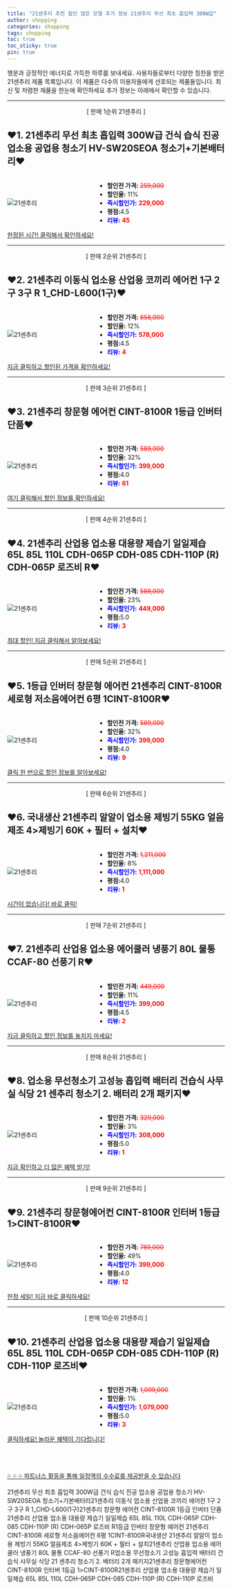```yaml
---
title: "21센추리 추천 할인 많은 모델 추가 정보 21센추리 무선 최초 흡입력 300W급"
author: shopping
categories: shopping
tags: shopping
toc: true
toc_sticky: true
pin: true
---
```

행운과 긍정적인 에너지로 가득한 하루를 보내세요. 사용자들로부터 다양한 칭찬을 받은 21센추리 제품 목록입니다. 이 제품은 다수의 이용자들에게 선호되는 제품들입니다. 최신 및 저렴한 제품을 한눈에 확인하세요 추가 정보는 아래에서 확인할 수 있습니다.

---
<p class="toplist" style="margin: 0 auto; display: block; width: fit-content;">[ 판매 1순위 21센추리 ]</p>

<h2><strong>❤️1. 21센추리 무선 최초 흡입력 300W급 건식 습식 진공 업소용 공업용 청소기 HV-SW20SEOA 청소기+기본배터리❤️</strong></h2>

<div style="display: flex; align-items: center;">
    <div style="flex: 0.4;">
        <img src="https://thumbnail9.coupangcdn.com/thumbnails/remote/230x230ex/image/vendor_inventory/01b8/eb02585d7bacead3c9319611539fd663ac0ae4273ed54fea94d878174de9.jpg" alt="21센추리" style="max-width: 100%;">
    </div>
    <div style="flex: 0.6; margin-left: 10px;">
        <ul>
            <li><strong>할인전 가격:</strong> <del style="color: red;">259,000</del></li>
            <li><strong>할인율:</strong> 11%</li>
            <li><span style='color:blue'><strong>즉시할인가:</strong></span> <span style='color:red'><strong>229,000</strong></span></li>
            <li><strong>평점:</strong>4.5</li>
            <li><span style='color:blue'><strong>리뷰:</strong></span> <span style='color:red'><strong>45</strong></span></li>
        </ul>
    </div>
</div>
<div class="center">
    <a href="https://William4Davisa.github.io?lptag=AF9450613&subid=githubio&pageKey=7730870798&traceid=V0-153&itemId=20773575966&vendorItemId=89338777398" class="myButton">
        한정된 시간! 클릭해서 확인하세요!
    </a>
</div>


---
<p class="toplist" style="margin: 0 auto; display: block; width: fit-content;">[ 판매 2순위 21센추리 ]</p>

<h2><strong>❤️2. 21센추리 이동식 업소용 산업용 코끼리 에어컨 1구 2구 3구 R 1_CHD-L600(1구)❤️</strong></h2>

<div style="display: flex; align-items: center;">
    <div style="flex: 0.4;">
        <img src="https://thumbnail9.coupangcdn.com/thumbnails/remote/230x230ex/image/vendor_inventory/6a5b/a95d47ea394e23ee10f028840a511f61044467ca2512def5a42ab7aae22b.jpg" alt="21센추리" style="max-width: 100%;">
    </div>
    <div style="flex: 0.6; margin-left: 10px;">
        <ul>
            <li><strong>할인전 가격:</strong> <del style="color: red;">658,000</del></li>
            <li><strong>할인율:</strong> 12%</li>
            <li><span style='color:blue'><strong>즉시할인가:</strong></span> <span style='color:red'><strong>578,000</strong></span></li>
            <li><strong>평점:</strong>4.5</li>
            <li><span style='color:blue'><strong>리뷰:</strong></span> <span style='color:red'><strong>4</strong></span></li>
        </ul>
    </div>
</div>
<div class="center">
    <a href="https://William4Davisa.github.io?lptag=AF9450613&subid=githubio&pageKey=7970065987&traceid=V0-153&itemId=22070459480&vendorItemId=89643659562" class="myButton">
        지금 클릭하고 할인된 가격을 확인하세요!
    </a>
</div>


---
<p class="toplist" style="margin: 0 auto; display: block; width: fit-content;">[ 판매 3순위 21센추리 ]</p>

<h2><strong>❤️3. 21센추리 창문형 에어컨 CINT-8100R 1등급 인버터 단품❤️</strong></h2>

<div style="display: flex; align-items: center;">
    <div style="flex: 0.4;">
        <img src="https://thumbnail9.coupangcdn.com/thumbnails/remote/230x230ex/image/vendor_inventory/6862/a6eca8360124cc3130dd84ff8557cc78ec8e4db4b1defda67048916a52b0.png" alt="21센추리" style="max-width: 100%;">
    </div>
    <div style="flex: 0.6; margin-left: 10px;">
        <ul>
            <li><strong>할인전 가격:</strong> <del style="color: red;">589,000</del></li>
            <li><strong>할인율:</strong> 32%</li>
            <li><span style='color:blue'><strong>즉시할인가:</strong></span> <span style='color:red'><strong>399,000</strong></span></li>
            <li><strong>평점:</strong>4.0</li>
            <li><span style='color:blue'><strong>리뷰:</strong></span> <span style='color:red'><strong>61</strong></span></li>
        </ul>
    </div>
</div>
<div class="center">
    <a href="https://William4Davisa.github.io?lptag=AF9450613&subid=githubio&pageKey=6386438414&traceid=V0-153&itemId=13592833579&vendorItemId=85281499595" class="myButton">
        여기 클릭해서 할인 정보를 확인하세요!
    </a>
</div>


---
<p class="toplist" style="margin: 0 auto; display: block; width: fit-content;">[ 판매 4순위 21센추리 ]</p>

<h2><strong>❤️4. 21센추리 산업용 업소용 대용량 제습기 일일제습 65L 85L 110L CDH-065P CDH-085 CDH-110P (R) CDH-065P 로즈비 R❤️</strong></h2>

<div style="display: flex; align-items: center;">
    <div style="flex: 0.4;">
        <img src="https://thumbnail10.coupangcdn.com/thumbnails/remote/230x230ex/image/vendor_inventory/1b8a/e8de82871d141d654abc0f18821b940e36cf847378c23c73f59445205f10.jpg" alt="21센추리" style="max-width: 100%;">
    </div>
    <div style="flex: 0.6; margin-left: 10px;">
        <ul>
            <li><strong>할인전 가격:</strong> <del style="color: red;">588,000</del></li>
            <li><strong>할인율:</strong> 23%</li>
            <li><span style='color:blue'><strong>즉시할인가:</strong></span> <span style='color:red'><strong>449,000</strong></span></li>
            <li><strong>평점:</strong>5.0</li>
            <li><span style='color:blue'><strong>리뷰:</strong></span> <span style='color:red'><strong>3</strong></span></li>
        </ul>
    </div>
</div>
<div class="center">
    <a href="https://William4Davisa.github.io?lptag=AF9450613&subid=githubio&pageKey=6512090705&traceid=V0-153&itemId=14388118639&vendorItemId=88472441874" class="myButton">
        최대 할인! 지금 클릭해서 알아보세요!
    </a>
</div>


---
<p class="toplist" style="margin: 0 auto; display: block; width: fit-content;">[ 판매 5순위 21센추리 ]</p>

<h2><strong>❤️5. 1등급 인버터 창문형 에어컨 21센추리 CINT-8100R 세로형 저소음에어컨 6평 1CINT-8100R❤️</strong></h2>

<div style="display: flex; align-items: center;">
    <div style="flex: 0.4;">
        <img src="https://thumbnail9.coupangcdn.com/thumbnails/remote/230x230ex/image/vendor_inventory/6862/a6eca8360124cc3130dd84ff8557cc78ec8e4db4b1defda67048916a52b0.png" alt="21센추리" style="max-width: 100%;">
    </div>
    <div style="flex: 0.6; margin-left: 10px;">
        <ul>
            <li><strong>할인전 가격:</strong> <del style="color: red;">589,000</del></li>
            <li><strong>할인율:</strong> 32%</li>
            <li><span style='color:blue'><strong>즉시할인가:</strong></span> <span style='color:red'><strong>399,000</strong></span></li>
            <li><strong>평점:</strong>4.0</li>
            <li><span style='color:blue'><strong>리뷰:</strong></span> <span style='color:red'><strong>9</strong></span></li>
        </ul>
    </div>
</div>
<div class="center">
    <a href="https://William4Davisa.github.io?lptag=AF9450613&subid=githubio&pageKey=7185456836&traceid=V0-153&itemId=18130805017&vendorItemId=85281555116" class="myButton">
        클릭 한 번으로 할인 정보를 알아보세요!
    </a>
</div>


---
<p class="toplist" style="margin: 0 auto; display: block; width: fit-content;">[ 판매 6순위 21센추리 ]</p>

<h2><strong>❤️6. 국내생산 21센추리 알알이 업소용 제빙기 55KG 얼음제조 4>제빙기 60K + 필터 + 설치❤️</strong></h2>

<div style="display: flex; align-items: center;">
    <div style="flex: 0.4;">
        <img src="https://thumbnail9.coupangcdn.com/thumbnails/remote/230x230ex/image/vendor_inventory/9889/486a32c4ebc74173e1db9b28c4ed40eb99d5edaeab0dbb08eb0cafd8c41c.jpg" alt="21센추리" style="max-width: 100%;">
    </div>
    <div style="flex: 0.6; margin-left: 10px;">
        <ul>
            <li><strong>할인전 가격:</strong> <del style="color: red;">1,211,000</del></li>
            <li><strong>할인율:</strong> 8%</li>
            <li><span style='color:blue'><strong>즉시할인가:</strong></span> <span style='color:red'><strong>1,111,000</strong></span></li>
            <li><strong>평점:</strong>4.0</li>
            <li><span style='color:blue'><strong>리뷰:</strong></span> <span style='color:red'><strong>1</strong></span></li>
        </ul>
    </div>
</div>
<div class="center">
    <a href="https://William4Davisa.github.io?lptag=AF9450613&subid=githubio&pageKey=7201255206&traceid=V0-153&itemId=18203445548&vendorItemId=85272964632" class="myButton">
        시간이 없습니다! 바로 클릭!
    </a>
</div>


---
<p class="toplist" style="margin: 0 auto; display: block; width: fit-content;">[ 판매 7순위 21센추리 ]</p>

<h2><strong>❤️7. 21센추리 산업용 업소용 에어쿨러 냉풍기 80L 물통 CCAF-80 선풍기 R❤️</strong></h2>

<div style="display: flex; align-items: center;">
    <div style="flex: 0.4;">
        <img src="https://thumbnail10.coupangcdn.com/thumbnails/remote/230x230ex/image/vendor_inventory/4028/6906f084469d2829df07b9b95c42c324d7cf5806d2528617379d77fc8112.jpg" alt="21센추리" style="max-width: 100%;">
    </div>
    <div style="flex: 0.6; margin-left: 10px;">
        <ul>
            <li><strong>할인전 가격:</strong> <del style="color: red;">449,000</del></li>
            <li><strong>할인율:</strong> 11%</li>
            <li><span style='color:blue'><strong>즉시할인가:</strong></span> <span style='color:red'><strong>399,000</strong></span></li>
            <li><strong>평점:</strong>4.5</li>
            <li><span style='color:blue'><strong>리뷰:</strong></span> <span style='color:red'><strong>2</strong></span></li>
        </ul>
    </div>
</div>
<div class="center">
    <a href="https://William4Davisa.github.io?lptag=AF9450613&subid=githubio&pageKey=7379410829&traceid=V0-153&itemId=19053882983&vendorItemId=89643912772" class="myButton">
        지금 클릭하고 할인 정보를 놓치지 마세요!
    </a>
</div>


---
<p class="toplist" style="margin: 0 auto; display: block; width: fit-content;">[ 판매 8순위 21센추리 ]</p>

<h2><strong>❤️8. 업소용 무선청소기 고성능 흡입력 배터리 건습식 사무실 식당 21 센추리 청소기 2. 배터리 2개 패키지❤️</strong></h2>

<div style="display: flex; align-items: center;">
    <div style="flex: 0.4;">
        <img src="https://thumbnail10.coupangcdn.com/thumbnails/remote/230x230ex/image/vendor_inventory/f9b3/437f727ba8a4d61c4188a4d063b962e93ce439085c6439becf16bfacd61f.png" alt="21센추리" style="max-width: 100%;">
    </div>
    <div style="flex: 0.6; margin-left: 10px;">
        <ul>
            <li><strong>할인전 가격:</strong> <del style="color: red;">320,000</del></li>
            <li><strong>할인율:</strong> 3%</li>
            <li><span style='color:blue'><strong>즉시할인가:</strong></span> <span style='color:red'><strong>308,000</strong></span></li>
            <li><strong>평점:</strong>5.0</li>
            <li><span style='color:blue'><strong>리뷰:</strong></span> <span style='color:red'><strong>1</strong></span></li>
        </ul>
    </div>
</div>
<div class="center">
    <a href="https://William4Davisa.github.io?lptag=AF9450613&subid=githubio&pageKey=7792718046&traceid=V0-153&itemId=21086407164&vendorItemId=88148484007" class="myButton">
        지금 확인하고 더 많은 혜택 받기!
    </a>
</div>


---
<p class="toplist" style="margin: 0 auto; display: block; width: fit-content;">[ 판매 9순위 21센추리 ]</p>

<h2><strong>❤️9. 21센추리 창문형에어컨 CINT-8100R 인터버 1등급 1>CINT-8100R❤️</strong></h2>

<div style="display: flex; align-items: center;">
    <div style="flex: 0.4;">
        <img src="https://thumbnail9.coupangcdn.com/thumbnails/remote/230x230ex/image/vendor_inventory/4420/48e1555f2e3b0df27ed43337dc6da9fa3aca54974213fe67c22c5e4e5328.jpg" alt="21센추리" style="max-width: 100%;">
    </div>
    <div style="flex: 0.6; margin-left: 10px;">
        <ul>
            <li><strong>할인전 가격:</strong> <del style="color: red;">789,000</del></li>
            <li><strong>할인율:</strong> 49%</li>
            <li><span style='color:blue'><strong>즉시할인가:</strong></span> <span style='color:red'><strong>399,000</strong></span></li>
            <li><strong>평점:</strong>4.0</li>
            <li><span style='color:blue'><strong>리뷰:</strong></span> <span style='color:red'><strong>12</strong></span></li>
        </ul>
    </div>
</div>
<div class="center">
    <a href="https://William4Davisa.github.io?lptag=AF9450613&subid=githubio&pageKey=7292675716&traceid=V0-153&itemId=18643080829&vendorItemId=76991412592" class="myButton">
        한정 세일! 지금 바로 클릭하세요!
    </a>
</div>


---
<p class="toplist" style="margin: 0 auto; display: block; width: fit-content;">[ 판매 10순위 21센추리 ]</p>

<h2><strong>❤️10. 21센추리 산업용 업소용 대용량 제습기 일일제습 65L 85L 110L CDH-065P CDH-085 CDH-110P (R) CDH-110P 로즈비❤️</strong></h2>

<div style="display: flex; align-items: center;">
    <div style="flex: 0.4;">
        <img src="https://thumbnail10.coupangcdn.com/thumbnails/remote/230x230ex/image/vendor_inventory/33b7/4672dc156bd5a60d7973f4c2d3512c20eb9249082d9ed8b21fddbe0d5802.jpg" alt="21센추리" style="max-width: 100%;">
    </div>
    <div style="flex: 0.6; margin-left: 10px;">
        <ul>
            <li><strong>할인전 가격:</strong> <del style="color: red;">1,099,000</del></li>
            <li><strong>할인율:</strong> 1%</li>
            <li><span style='color:blue'><strong>즉시할인가:</strong></span> <span style='color:red'><strong>1,079,000</strong></span></li>
            <li><strong>평점:</strong>5.0</li>
            <li><span style='color:blue'><strong>리뷰:</strong></span> <span style='color:red'><strong>3</strong></span></li>
        </ul>
    </div>
</div>
<div class="center">
    <a href="https://William4Davisa.github.io?lptag=AF9450613&subid=githubio&pageKey=6512090705&traceid=V0-153&itemId=23127330763&vendorItemId=90160365723" class="myButton">
        클릭하세요! 놀라운 혜택이 기다립니다!
    </a>
</div>

<br><br><br>[💦 💦 💦 파트너스 활동을 통해 일정액의 수수료를 제공받을 수 있습니다](https://link.coupang.com/a/bcpT2c)<br><br>21센추리 무선 최초 흡입력 300W급 건식 습식 진공 업소용 공업용 청소기 HV-SW20SEOA 청소기+기본배터리21센추리 이동식 업소용 산업용 코끼리 에어컨 1구 2구 3구 R 1_CHD-L600(1구)21센추리 창문형 에어컨 CINT-8100R 1등급 인버터 단품21센추리 산업용 업소용 대용량 제습기 일일제습 65L 85L 110L CDH-065P CDH-085 CDH-110P (R) CDH-065P 로즈비 R1등급 인버터 창문형 에어컨 21센추리 CINT-8100R 세로형 저소음에어컨 6평 1CINT-8100R국내생산 21센추리 알알이 업소용 제빙기 55KG 얼음제조 4>제빙기 60K + 필터 + 설치21센추리 산업용 업소용 에어쿨러 냉풍기 80L 물통 CCAF-80 선풍기 R업소용 무선청소기 고성능 흡입력 배터리 건습식 사무실 식당 21 센추리 청소기 2. 배터리 2개 패키지21센추리 창문형에어컨 CINT-8100R 인터버 1등급 1>CINT-8100R21센추리 산업용 업소용 대용량 제습기 일일제습 65L 85L 110L CDH-065P CDH-085 CDH-110P (R) CDH-110P 로즈비